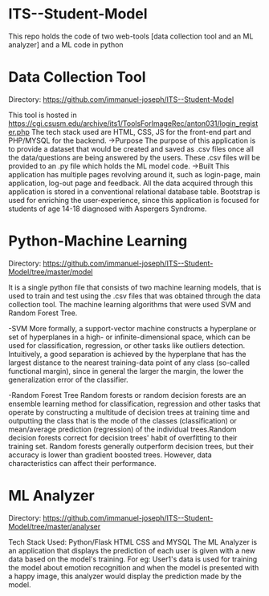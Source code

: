 # ITS--Student-Model
This repo holds the code of two web-tools [data collection tool and an ML analyzer]  and a ML code in python
# Data Collection Tool

Directory: https://github.com/immanuel-joseph/ITS--Student-Model

This tool is hosted in https://cgi.csusm.edu/archive/its1/ToolsForImageRec/anton031/login_register.php
The tech stack used are HTML, CSS, JS for the front-end part and PHP/MYSQL for the backend.
->Purpose
The purpose of this application is to provide a dataset that would be created and saved as .csv files once all the data/questions are being answered by the users.
These .csv files will be provided to an .py file which holds the ML model code.
->Built
This application has multiple pages revolving around it, such as login-page, main application, log-out page and feedback. All the data acquired through this application is stored
in a conventional relational database table. Bootstrap is used for enriching the user-experience, since this application is focused for students of age 14-18 diagnosed with Aspergers
Syndrome.

# Python-Machine Learning

Directory: https://github.com/immanuel-joseph/ITS--Student-Model/tree/master/model

It is a single python file that consists of two machine learning models, that is used to train and test using the .csv files that was obtained through the data collection tool.
The machine learning algorithms that were used SVM and Random Forest Tree.

-SVM
More formally, a support-vector machine constructs a hyperplane or set of hyperplanes in a high- or infinite-dimensional space, which can be used for classification, 
regression, or other tasks like outliers detection. Intuitively, a good separation is achieved by the hyperplane that has the largest distance to the 
nearest training-data point of any class (so-called functional margin), since in general the larger the margin, the lower the generalization error of the classifier.

-Random Forest Tree
Random forests or random decision forests are an ensemble learning method for classification, 
regression and other tasks that operate by constructing a multitude of decision trees at training time and 
outputting the class that is the mode of the classes (classification) or mean/average prediction (regression) of 
the individual trees.Random decision forests correct for decision trees' habit of overfitting to their training set.
Random forests generally outperform decision trees, but their accuracy is 
lower than gradient boosted trees. However, data characteristics can affect their performance.

# ML Analyzer
Directory: https://github.com/immanuel-joseph/ITS--Student-Model/tree/master/analyser

Tech Stack Used: Python/Flask HTML CSS and MYSQL
The ML Analyzer is an application that displays the prediction of each user is given with a new data based on the model's training.
For eg: User1's data is used for training the model about emotion recognition and when the model is presented with a happy image, this analyzer would display the prediction
made by the model.
